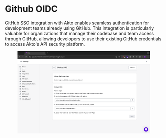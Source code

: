 # Github OIDC

GitHub SSO integration with Akto enables seamless authentication for development teams already using GitHub. This integration is particularly valuable for organizations that manage their codebase and team access through GitHub, allowing developers to use their existing GitHub credentials to access Akto's API security platform.

<figure><img src="../../.gitbook/assets/image (1) (1) (1) (1) (1) (1) (1) (1) (1) (1) (1) (1) (1) (1) (1).png" alt=""><figcaption></figcaption></figure>
